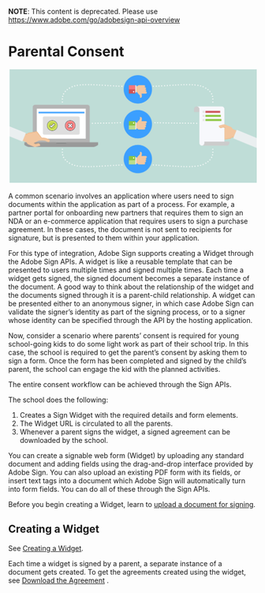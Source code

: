  **NOTE**: This content is deprecated. Please use https://www.adobe.com/go/adobesign-api-overview

# Parental Consent

![parental consent](../img/sign_scenarios_1.png)

A common scenario involves an application where users need to sign documents within the application as part of a process. For example, a partner portal for onboarding new partners that requires them to sign an NDA or an e-commerce application that requires users to sign a purchase agreement. In these cases, the document is not sent to recipients for signature, but is presented to them within your application.

For this type of integration, Adobe Sign supports creating a Widget through the Adobe Sign APIs. A widget is like a reusable template that can be presented to users multiple times and signed multiple times. Each time a widget gets signed, the signed document becomes a separate instance of the document. A good way to think about the relationship of the widget and the documents signed through it is a parent-child relationship. A widget can be presented either to an anonymous signer, in which case Adobe Sign can validate the signer&rsquo;s identity as part of the signing process, or to a signer whose identity can be specified through the API by the hosting application.

Now, consider a scenario where parents&rsquo; consent is required for young school-going kids to do some light work as part of their school trip. In this case, the school is required to get the parent&rsquo;s consent by asking them to sign a form. Once the form has been completed and signed by the child&rsquo;s parent, the school can engage the kid with the planned activities.

The entire consent workflow can be achieved through the Sign APIs.

The school does the following:

1. Creates a Sign Widget with the required details and form elements.
2. The Widget URL is circulated to all the parents.
3. Whenever a parent signs the widget, a signed agreement can be downloaded by the school.

You can create a signable web form (Widget) by uploading any standard document and adding fields using the drag-and-drop interface provided by Adobe Sign. You can also upload an existing PDF form with its fields, or insert text tags into a document which Adobe Sign will automatically turn into form fields. You can do all of these through the Sign APIs.

Before you begin creating a Widget, learn to [upload a document for signing](../api_uasge/send_signing.md).

## **Creating a Widget**

See [Creating a Widget](../api_uasge/create_widget.md).

Each time a widget is signed by a parent, a separate instance of a document gets created. To get the agreements created using the widget, see [Download the Agreement](../api_uasge/download_agreement.md) .

